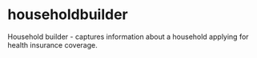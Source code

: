 # householdbuilder
Household builder -  captures information about a household applying for health insurance coverage.
